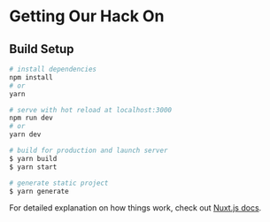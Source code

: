 # Getting Our Hack On

## Build Setup

```bash
# install dependencies
npm install
# or 
yarn

# serve with hot reload at localhost:3000
npm run dev
# or
yarn dev

# build for production and launch server
$ yarn build
$ yarn start

# generate static project
$ yarn generate
```

For detailed explanation on how things work, check out [Nuxt.js docs](https://nuxtjs.org).
